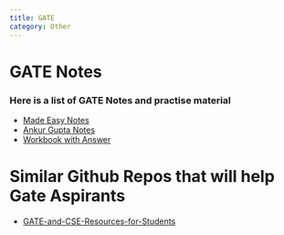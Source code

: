 ```yaml
---
title: GATE
category: Other
---
```


# GATE Notes #

### Here is a list of GATE Notes and practise material
* [Made Easy Notes](https://drive.google.com/open?id=0B47CU_twbDB6fnBMUzhfeXV4UGlETmdnOFE1ajItdlBDWF95SHFrVWN0bmMwaVR0SmIwY3M)
* [Ankur Gupta Notes](http://www.ankurgupta.net/gate-notes/)
* [Workbook with Answer](https://drive.google.com/open?id=0B47CU_twbDB6fnhacjBRSGlHdkg0dklkc0gxWG5iY3BjRnBWemRVbnZQdXhQSnRoZU50YzQ)

# Similar Github Repos that will help Gate Aspirants #
* [GATE-and-CSE-Resources-for-Students](https://github.com/baquer/GATE-and-CSE-Resources-for-Students)
